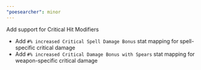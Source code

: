 ```yaml
---
"poesearcher": minor
---
```


Add support for Critical Hit Modifiers

- Add `#% increased Critical Spell Damage Bonus` stat mapping for spell-specific critical damage
- Add `#% increased Critical Damage Bonus with Spears` stat mapping for weapon-specific critical damage
